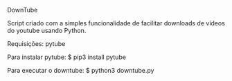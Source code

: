 DownTube

Script criado com a simples funcionalidade de facilitar downloads de vídeos do youtube usando Python.

Requisições: pytube

Para instalar pytube:
$ pip3 install pytube

Para executar o downtube: 
$ python3 downtube.py
